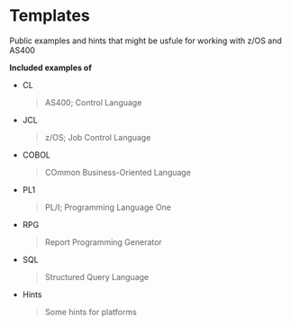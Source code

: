 # Templates

Public examples and hints that might be usfule for working with z/OS and AS400 

**Included examples of**
- CL
  > AS400; Control Language
  > 
- JCL
  > z/OS; Job Control Language
  > 
- COBOL
  > COmmon Business-Oriented Language  
  > 
- PL1
  > PL/I; Programming Language One  
  > 
- RPG
  > Report Programming Generator 
  > 
- SQL
  > Structured Query Language
  > 
- Hints
  > Some hints for platforms 
  > 




